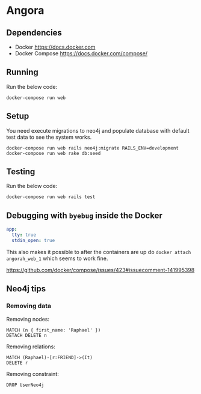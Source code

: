 # Angora

## Dependencies

* Docker https://docs.docker.com
* Docker Compose https://docs.docker.com/compose/

## Running

Run the below code:

```
docker-compose run web
```

## Setup

You need execute migrations to neo4j and populate database with default test data to see the system works.

```
docker-compose run web rails neo4j:migrate RAILS_ENV=development
docker-compose run web rake db:seed
```

## Testing

Run the below code:

```
docker-compose run web rails test
```

## Debugging with `byebug` inside the Docker

```yaml
app:
  tty: true
  stdin_open: true
```

This also makes it possible to after the containers are up do `docker attach angorah_web_1` which seems to work fine.

https://github.com/docker/compose/issues/423#issuecomment-141995398

## Neo4j tips

### Removing data

Removing nodes:

```
MATCH (n { first_name: 'Raphael' })
DETACH DELETE n
```

Removing relations:

```
MATCH (Raphael)-[r:FRIEND]->(It)
DELETE r
```

Removing constraint:

```
DROP UserNeo4j
```

